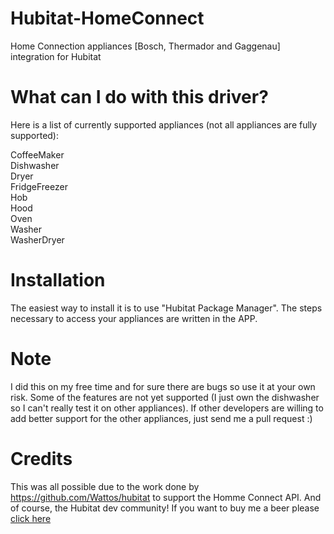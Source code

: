 # Hubitat-HomeConnect
Home Connection appliances [Bosch, Thermador and Gaggenau] integration for Hubitat 

# What can I do with this driver?
Here is a list of currently supported appliances (not all appliances are fully supported):

CoffeeMaker<br>
Dishwasher<br>
Dryer<br>
FridgeFreezer<br>
Hob<br>
Hood<br>
Oven<br>
Washer<br>
WasherDryer<br>

# Installation
The easiest way to install it is to use "Hubitat Package Manager". The steps necessary to access your appliances are written in the APP.

# Note
I did this on my free time and for sure there are bugs so use it at your own risk. Some of the features are not yet supported (I just own the dishwasher so I can't really test it on other appliances). If other developers are willing to add better support for the other appliances, just send me a pull request :)

# Credits
This was all possible due to the work done by https://github.com/Wattos/hubitat to support the Homme Connect API.
And of course, the Hubitat dev community! If you want to buy me a beer please [click here](https://www.paypal.com/cgi-bin/webscr?cmd=_donations&business=GNAVZ94NC3FQL&currency_code=CAD)

